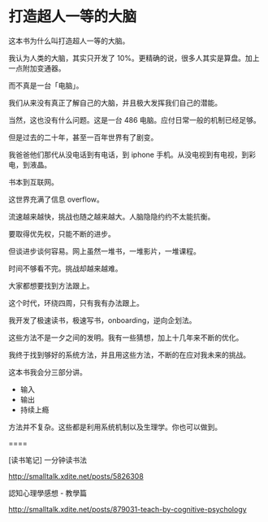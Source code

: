 # 打造超人一等的大脑

这本书为什么叫打造超人一等的大脑。

我认为人类的大脑，其实只开发了 10%。更精确的说，很多人其实是算盘。加上一点附加变通器。

而不真是一台「电脑」。

我们从来没有真正了解自己的大脑，并且极大发挥我们自己的潜能。

当然，这也没有什么问题。这是一台 486 电脑。应付日常一般的机制已经足够。

但是过去的二十年，甚至一百年世界有了剧变。

我爸爸他们那代从没电话到有电话，到 iphone 手机。从没电视到有电视，到彩电，到液晶。

书本到互联网。

这世界充满了信息 overflow。

流速越来越快，挑战也随之越来越大。人脑隐隐约约不太能抗衡。

要取得优先权，只能不断的进步。

但谈进步谈何容易。网上虽然一堆书，一堆影片，一堆课程。

时间不够看不完。挑战却越来越难。

大家都想要找到方法跟上。

这个时代，环绕四周，只有我有办法跟上。

我开发了极速读书，极速写书，onboarding，逆向企划法。

这些方法不是一夕之间的发明。我有一些猜想，加上十几年来不断的优化。

我终于找到够好的系统方法，并且用这些方法，不断的在应对我未来的挑战。

这本书我会分三部分讲。

* 输入
* 输出
* 持续上瘾

方法并不复杂。这些都是利用系统机制以及生理学。你也可以做到。


====

[读书笔记] 一分钟读书法

http://smalltalk.xdite.net/posts/5826308

認知心理學感想 - 教學篇

http://smalltalk.xdite.net/posts/879031-teach-by-cognitive-psychology
